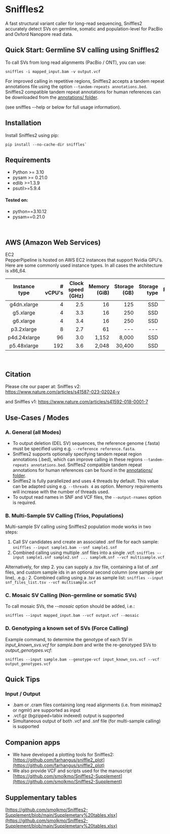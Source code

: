 # Sniffles2
A fast structural variant caller for long-read sequencing, Sniffles2 accurately detect SVs on germline, somatic and population-level for PacBio and Oxford Nanopore read data.

## Quick Start: Germline SV calling using Sniffles2
To call SVs from long read alignments (PacBio / ONT), you can use:

`sniffles -i mapped_input.bam -v output.vcf`

For improved calling in repetitive regions, Sniffles2 accepts a tandem repeat annotations file using the option `--tandem-repeats annotations.bed`. Sniffles2 compatible tandem repeat annotations for human references can be downloaded from the [annotations/ folder](https://github.com/fritzsedlazeck/Sniffles/tree/master/annotations).

(see sniffles --help or below for full usage information).

## Installation
Install Sniffles2 using pip:
```
pip install --no-cache-dir sniffles`
```


## Requirements
* Python >= 3.10
* pysam >= 0.21.0
* edlib >=1.3.9
* psutil>=5.9.4

#### Tested on:
* python==3.10.12
* pysam==0.21.0

<br>

## AWS (Amazon Web Services)  
EC2  
PepperPipeline is hosted on AWS EC2 instances that support Nvidia GPU's.  Here are some commonly used instance types.  In all cases the architecture is x86_64.  

| Instance type | # vCPU's | Clock speed (GHz) | Memory (GiB)  | Storage (GB) | Storage type | Network Performance (Gbit/sec.) | GPU name | # GPU's | GPU memory (GiB) | Price (USD/hr.) |  
| :-----------: | -------: | ----------------: | ------------: | -----------: | -----------: | ------------------------------: | -------: | ------: | ---------------: | --------------: |  
| g4dn.xlarge   |     4    |      2.5          |       16      |    125       | SSD          | Up to 25                        | T4       | 1       | 16               |  0.71           |  
|   g5.xlarge   |     4    |      3.3          |       16      |    250       | SSD          | Up to 10                        | A10G     | 1       | 24               |  1.01           |  
|   g6.xlarge   |     4    |      3.4          |       16      |    250       | SSD          | Up to 10                        | L4       | 1       | 22               |  0.80           |  
|   p3.2xlarge  |     8    |      2.7          |       61      |    ---       | ---          | Up to 10                        | V100     | 1       | 16               |  3.06           |  
|  p4d.24xlarge |    96    |      3.0          |    1,152      |  8,000       | SSD          | 4x 100                          | A100     | 8       | 40               | 32.77           |  
|   p5.48xlarge |   192    |      3.6          |    2,048      | 30,400       | SSD          | 3,200                           | H100     | 8       | 80               | 98.32           |  

<br>

## Citation
Please cite our paper at:
Sniffles v2: 
https://www.nature.com/articles/s41587-023-02024-y

and 
Sniffles v1:
https://www.nature.com/articles/s41592-018-0001-7

## Use-Cases / Modes

### A. General (all Modes)
* To output deletion (DEL SV) sequences, the reference genome (.fasta) must be specified using e.g. `--reference reference.fasta`.
* Sniffles2 supports optionally specifying tandem repeat region annotations (.bed), which can improve calling in these regions `--tandem-repeats annotations.bed`. Sniffles2 compatible tandem repeat annotations for human references can be found in the [annotations/ folder](https://github.com/fritzsedlazeck/Sniffles/tree/master/annotations).
* Sniffles2 is fully parallelized and uses 4 threads by default. This value can be adapted using e.g. `--threads 4` as option. Memory requirements will increase with the number of threads used.
* To output read names in SNF and VCF files, the `--output-rnames` option is required.

### B. Multi-Sample SV Calling (Trios, Populations)
Multi-sample SV calling using Sniffles2 population mode works in two steps:

1. Call SV candidates and create an associated .snf file for each sample: `sniffles --input sample1.bam --snf sample1.snf`
2. Combined calling using multiple .snf files into a single .vcf: `sniffles --input sample1.snf sample2.snf ... sampleN.snf --vcf multisample.vcf`

Alternatively, for step 2. you can supply a .tsv file, containing a list of .snf files, and custom sample ids in an optional second column (one sample per line), .e.g.:
2. Combined calling using a .tsv as sample list: `sniffles --input snf_files_list.tsv --vcf multisample.vcf`

### C. Mosaic SV Calling (Non-germline or somatic SVs)
To call mosaic SVs, the *--mosaic* option should be added, i.e.:

`sniffles --input mapped_input.bam --vcf output.vcf --mosaic`

### D. Genotyping a known set of SVs (Force Calling)
Example command, to determine the genotype of each SV in *input_known_svs.vcf* for *sample.bam* and write the re-genotyped SVs to *output_genotypes.vcf*:

`sniffles --input sample.bam --genotype-vcf input_known_svs.vcf --vcf output_genotypes.vcf`

## Quick Tips

### Input / Output
* .bam or .cram files containing long read alignments (i.e. from minimap2 or ngmlr) are supported as input
* .vcf.gz (bgzipped+tabix indexed) output is supported
* Simultaneous output of both .vcf and .snf file (for multi-sample calling) is supported

## Companion apps
* We have developed a plotting tools for Sniffles2: [https://github.com/farhangus/sniffle2_plot](https://github.com/farhangus/sniffle2_plot)
* We also provide VCF and scripts used for the manuscript [https://github.com/smolkmo/Sniffles2-Supplement](https://github.com/smolkmo/Sniffles2-Supplement) 

## Supplementary tables
[https://github.com/smolkmo/Sniffles2-Supplement/blob/main/Supplemetary%20tables.xlsx](https://github.com/smolkmo/Sniffles2-Supplement/blob/main/Supplemetary%20tables.xlsx)
